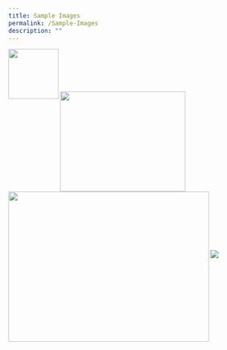 ```yaml
---
title: Sample Images
permalink: /Sample-Images
description: ""
---
```

<img style="height:100px;width:100px"  align="left" src="/images/Our%20Network/Community%20Club/MacPherson%20CC%20Photograph.jpg">
<br><br><br><br><br>



<img style="height:200px;width:250px"  align="left" src="/images/Our%20Network/Community%20Club/MacPherson%20CC%20Photograph.jpg">
<br>
<br>
<br>
<br>
<br>
<br>
<br>
<br>


<img style="height:300px;width:400px"  align="left" src="/images/Our%20Network/Community%20Club/MacPherson%20CC%20Photograph.jpg"><br><br><br><br><br><br><br><br><br>



![](/images/Our%20Network/Community%20Club/MacPherson%20CC%20Photograph.jpg)